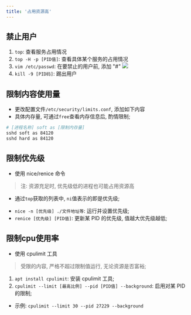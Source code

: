 ```yaml
---
title: '占用资源高'
---
```


## 禁止用户

1. `top`: 查看服务占用情况
2. `top -H -p [PID值]`: 查看具体某个服务的占用情况
3. `vim /etc/passwd`: 在要禁止的用户前, 添加 "#"
   ![](https://ran-1303246897.cos.ap-guangzhou.myqcloud.com/www/markdown/20200201123445.png)
4. `kill -9 [PID码]`: 踢出用户

## 限制内容使用量

* 更改配置文件`/etc/security/limits.conf`, 添加如下内容
* 具体内存量, 可通过`free`查看内存信息后, 酌情限制; 

```sh
# [进程名称] soft as [限制内存量]
sshd soft as 84120
sshd hard as 84120
```

## 限制优先级
* 使用 nice/renice 命令
> 注: 资源充足时, 优先级低的进程也可能占用资源高
- 通过`top`获取的列表中, `ni`值表示的即是优先级;

* `nice -n [优先级] ./文件地址等`: 运行并设置优先级;
* `renice [优先级] [PID值]`: 更新某 PID 的优先级, 值越大优先级越低;


## 限制cpu使用率
* 使用 cpulimit 工具
> 受限的内容, 严格不超过限制值运行, 无论资源是否富裕;

1. `apt install cpulimit`: 安装 cpulimit 工具;
2. `cpulimit --limit [最高比例] --pid [PID值] --background`: 启用对某 PID 的限制;

- 示例: `cpulimit --limit 30 --pid 27229 --background`
